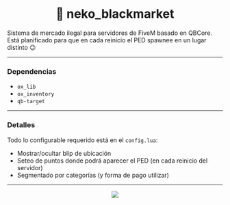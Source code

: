 <h1 align="center">🔫 neko_blackmarket</h1>

Sistema de mercado ilegal para servidores de FiveM basado en QBCore. Está planificado para que en cada reinicio el PED spawnee en un lugar distinto 😉

---

### Dependencias
- `ox_lib`
- `ox_inventory`
- `qb-target`

---

### Detalles
Todo lo configurable requerido está en el `config.lua`:
 - Mostrar/ocultar blip de ubicación
 - Seteo de puntos donde podrá aparecer el PED (en cada reinicio del servidor)
 - Segmentado por categorías (y forma de pago utilizar)

---

<p align="center"><img src="https://github.com/imkuroneko/neko_blackmarket/assets/20273059/6f215463-aac9-43cf-867d-313eb3ca2ded"/></p>
